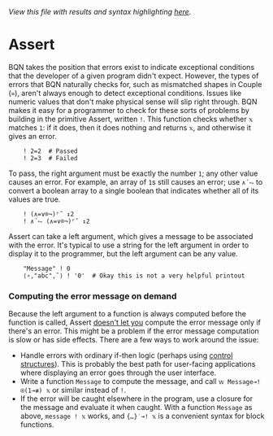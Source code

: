 *View this file with results and syntax highlighting [here](https://mlochbaum.github.io/BQN/doc/assert.html).*

# Assert

BQN takes the position that errors exist to indicate exceptional conditions that the developer of a given program didn't expect. However, the types of errors that BQN naturally checks for, such as mismatched shapes in Couple (`≍`), aren't always enough to detect exceptional conditions. Issues like numeric values that don't make physical sense will slip right through. BQN makes it easy for a programmer to check for these sorts of problems by building in the primitive Assert, written `!`. This function checks whether `𝕩` matches `1`: if it does, then it does nothing and returns `𝕩`, and otherwise it gives an error.

        ! 2=2  # Passed
        ! 2=3  # Failed

To pass, the right argument must be exactly the number `1`; any other value causes an error. For example, an array of `1`s still causes an error; use `∧´⥊` to convert a boolean array to a single boolean that indicates whether all of its values are true.

        ! (∧=∨⌾¬)⌜˜ ↕2
        ! ∧´⥊ (∧=∨⌾¬)⌜˜ ↕2

Assert can take a left argument, which gives a message to be associated with the error. It's typical to use a string for the left argument in order to display it to the programmer, but the left argument can be any value.

        "Message" ! 0
        ⟨∘,"abc",˜⟩ ! '0'  # Okay this is not a very helpful printout

### Computing the error message on demand

Because the left argument to a function is always computed before the function is called, Assert [doesn't let you](../commentary/problems.md#assert-has-no-way-to-compute-the-error-message) compute the error message only if there's an error. This might be a problem if the error message computation is slow or has side effects. There are a few ways to work around the issue:
- Handle errors with ordinary if-then logic (perhaps using [control structures](control.md)). This is probably the best path for user-facing applications where displaying an error goes through the user interface.
- Write a function `Message` to compute the message, and call `𝕨 Message⊸!⍟(1⊸≢) 𝕩` or similar instead of `!`.
- If the error will be caught elsewhere in the program, use a closure for the message and evaluate it when caught. With a function `Message` as above, `message ! 𝕩` works, and `{…}˙⊸! 𝕩` is a convenient syntax for block functions.
